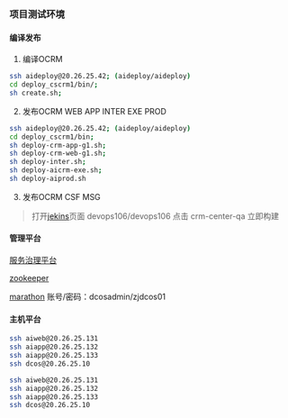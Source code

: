### 项目测试环境
#### 编译发布
1. 编译OCRM
```bash
ssh aideploy@20.26.25.42; (aideploy/aideploy)
cd deploy_cscrm1/bin/;
sh create.sh;
```
2. 发布OCRM WEB APP INTER EXE PROD
```bash
ssh aideploy@20.26.25.42; (aideploy/aideploy)
cd deploy_cscrm1/bin;
sh deploy-crm-app-g1.sh;
sh deploy-crm-web-g1.sh;
sh deploy-inter.sh;
sh deploy-aicrm-exe.sh;
sh deploy-aiprod.sh
```
3. 发布OCRM CSF MSG
> 打开[jekins](http://20.26.20.106:8800/)页面   devops106/devops106
  点击 crm-center-qa 立即构建


#### 管理平台
[服务治理平台](http://20.26.25.40:8080/csf-admin/common/index.jsp)

[zookeeper](http://20.26.25.39:8080/zkWeb-1.0)

[marathon](http://20.26.25.11:8080)  账号/密码：dcosadmin/zjdcos01


#### 主机平台
```bash
ssh aiweb@20.26.25.131
ssh aiapp@20.26.25.132
ssh aiapp@20.26.25.133
ssh dcos@20.26.25.10
```
```bash
ssh aiweb@20.26.25.131
ssh aiapp@20.26.25.132
ssh aiapp@20.26.25.133
ssh dcos@20.26.25.10
```
